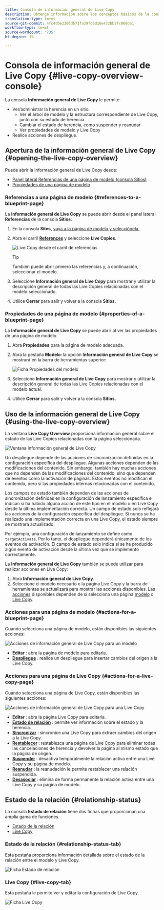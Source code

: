 ```yaml
---
title: Consola de información general de Live Copy
description: Obtenga información sobre los conceptos básicos de la consola de información general de Live Copy para comprender rápidamente el estado de las Live Copies y sincronizar el contenido.
translation-type: tm+mt
source-git-commit: 4fc4dbe2386d571fa39fd6d10e432bb2fc060da1
workflow-type: tm+mt
source-wordcount: '735'
ht-degree: 1%

---
```



# Consola de información general de Live Copy {#live-copy-overview-console}

La consola **Información general de Live Copy** le permite:

* Ver/administrar la herencia en un sitio.
   * Ver el árbol de modelo y la estructura correspondiente de Live Copy, junto con su estado de herencia
   * Cambiar el estado de herencia, como suspender y reanudar
   * Ver propiedades de modelo y Live Copy
* Realice acciones de despliegue.

## Apertura de la información general de Live Copy {#opening-the-live-copy-overview}

Puede abrir la Información general de Live Copy desde:

* [Panel lateral Referencias de una página de modelo (consola Sitios)](#opening-live-copy-overview-references-for-a-blueprint-page)
* [Propiedades de una página de modelo](#opening-live-copy-overview-properties-of-a-blueprint-page)

### Referencias a una página de modelo {#references-to-a-blueprint-page}

La **Información general de Live Copy** se puede abrir desde el panel lateral **Referencias** de la consola **Sitios**:

1. En la consola **Sites**, [vaya a la página de modelo y selecciónela.](/help/sites-cloud/authoring/getting-started/basic-handling.md#viewing-and-selecting-resources)
1. Abra el carril **[References](/help/sites-cloud/authoring/getting-started/basic-handling.md#references)** y seleccione **Live Copies**.

   ![Live Copy desde el carril de referencias](../assets/live-copy-references.png)

   >[!TIP]
   >
   >También puede abrir primero las referencias y, a continuación, seleccionar el modelo.

1. Seleccione **Información general de Live Copy** para mostrar y utilizar la descripción general de todas las Live Copies relacionadas con el modelo seleccionado.
1. Utilice **Cerrar** para salir y volver a la consola **Sitios**.

### Propiedades de una página de modelo {#properties-of-a-blueprint-page}

La **Información general de Live Copy** se puede abrir al ver las propiedades de una página de modelo:

1. Abra **Propiedades** para la página de modelo adecuada.
1. Abra la pestaña **Modelo**: la opción **Información general de Live Copy** se mostrará en la barra de herramientas superior:

   ![Ficha Propiedades del modelo](../assets/live-copy-blueprint-tab.png)

1. Seleccione **Información general de Live Copy** para mostrar y utilizar la descripción general de todas las Live Copies relacionadas con el modelo actual.

1. Utilice **Cerrar** para salir y volver a la consola **Sitios**.

## Uso de la información general de Live Copy {#using-the-live-copy-overview}

La ventana **Live Copy Overview** proporciona información general sobre el estado de las Live Copies relacionadas con la página seleccionada.

![Ventana Información general de Live Copy](../assets/live-copy-overview.png)

Un despliegue depende de las acciones de sincronización definidas en la configuración específica del despliegue. Algunas acciones dependen de las modificaciones del contenido. Sin embargo, también hay muchas acciones que no dependen de las modificaciones del contenido, sino que dependen de eventos como la activación de páginas. Estos eventos no modifican el contenido, pero sí las propiedades internas relacionadas con el contenido.

Los campos de estado también dependen de las acciones de sincronización definidas en la configuración de lanzamiento específica e indican si ha habido alguna acción de este tipo en el modelo o en Live Copy desde la última implementación correcta. Un campo de estado solo reflejará las acciones de la configuración específica del despliegue. Si nunca se ha realizado una implementación correcta en una Live Copy, el estado siempre se mostrará actualizado.

Por ejemplo, una configuración de lanzamiento se define como `targetActivate`. Por lo tanto, el despliegue dependerá únicamente de los eventos de activación. El campo de estado solo indica si se ha producido algún evento de activación desde la última vez que se implementó correctamente.

La **Información general de Live Copy** también se puede utilizar para realizar acciones en Live Copy:

1. Abra **Información general de Live Copy**.
1. Seleccione el modelo necesario o la página Live Copy y la barra de herramientas se actualizará para mostrar las acciones disponibles. Las [acciones](overview.md#terms-used) disponibles dependen de si selecciona una página [modelo](#actions-for-a-blueprint-page) o [Live Copy](#actions-for-a-live-copy-page).

### Acciones para una página de modelo {#actions-for-a-blueprint-page}

Cuando selecciona una página de modelo, están disponibles las siguientes acciones:

![Acciones de información general de Live Copy para un modelo](../assets/live-copy-overview-actions-blueprint.png)

* **Editar** : abra la página de modelo para editarla.
* **[Despliegue](overview.md#rollout-and-synchronize)** : realice un despliegue para insertar cambios del origen a la Live Copy.

### Acciones para una página de Live Copy {#actions-for-a-live-copy-page}

Cuando selecciona una página de Live Copy, están disponibles las siguientes acciones:

![Acciones de información general de Live Copy para una Live Copy](../assets/live-copy-overview-actions.png)

* **Editar** : abra la página Live Copy para editarla.
* **[Estado de relación](#relationship-status)** : permite ver información sobre el estado y la herencia.
* **[Sincronizar](overview.md#rollout-and-synchronize)** : sincronice una Live Copy para extraer cambios del origen a la Live Copy.
* **[Restablecer](creating-live-copies.md#resetting-a-live-copy-page)** : restablezca una página de Live Copy para eliminar todas las cancelaciones de herencia y devolver la página al mismo estado que la página de origen.
* **[Suspender](overview.md#suspending-and-cancelling-inheritance-and-synchronization)** : desactiva temporalmente la relación activa entre una Live Copy y su página de modelo.
* **[Reanudar](creating-live-copies.md#resuming-inheritance-for-a-page)** : la reanudación le permite restablecer una relación suspendida.
* **[Desasociar](overview.md#detaching-a-live-copy)** : elimina de forma permanente la relación activa entre una Live Copy y su página de modelo.

## Estado de la relación {#relationship-status}

La consola **Estado de relación** tiene dos fichas que proporcionan una amplia gama de funciones.

* [Estado de la relación](#relationship-status-tab)
* [Live Copy   ](#live-copy-tab)

### Estado de la relación {#relationship-status-tab}

Esta pestaña proporciona información detallada sobre el estado de la relación entre el modelo y Live Copy.

![Ficha Estado de relación](../assets/live-copy-relationship-status.png)

### Live Copy    {#live-copy-tab}

Esta pestaña le permite ver y editar la configuración de Live Copy.

![Ficha Live Copy](../assets/live-copy-relationship-status-live-copy.png)
